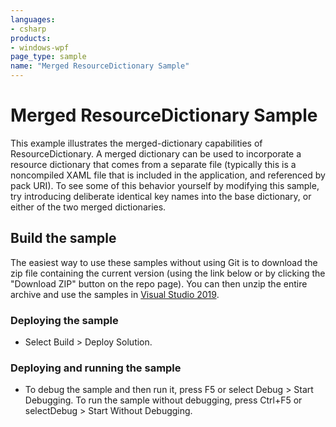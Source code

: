 ```yaml
---
languages:
- csharp
products:
- windows-wpf
page_type: sample
name: "Merged ResourceDictionary Sample"
---
```


# Merged ResourceDictionary Sample
This example illustrates the merged-dictionary capabilities of ResourceDictionary. A merged dictionary can be used to incorporate a resource dictionary that comes from a separate file (typically this is a noncompiled XAML file that is included in the application, and referenced by pack URI). To see some of this behavior yourself by modifying this sample, try introducing deliberate identical key names into the base dictionary, or either of the two merged dictionaries.

## Build the sample
The easiest way to use these samples without using Git is to download the zip file containing the current version (using the link below or by clicking the "Download ZIP" button on the repo page). You can then unzip the entire archive and use the samples in [Visual Studio 2019](https://www.visualstudio.com/wpf-vs).

### Deploying the sample
- Select Build > Deploy Solution. 

### Deploying and running the sample
- To debug the sample and then run it, press F5 or select Debug >  Start Debugging. To run the sample without debugging, press Ctrl+F5 or selectDebug > Start Without Debugging. 


